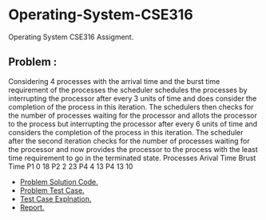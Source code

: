 # Operating-System-CSE316
 Operating System CSE316 Assigment.
## Problem :
Considering 4 processes with the arrival time and the burst time requirement of the processes the scheduler schedules the processes by interrupting the processor after every 3 units of time and does consider the completion of the process in this iteration. The schedulers then checks for the number of processes waiting for the processor and allots the processor to the process but interrupting the processor after every 6 units of time and considers the completion of the process in this iteration. The scheduler after the second iteration checks for the number of processes waiting for the processor and now provides the processor to the process with the least time requirement to go in the terminated state.
 Processes          Arival Time            Brust Time
    P1             0            18
    P2             2            23
    P4             4            13
    P4            13            10

+ [Problem Solution Code.](https://https://github.com/vniranjan26/Operating-System-CSE316/blob/master/Operating_system_schedular_code.cpp) 
+ [Problem Test Case.](https://#) 
+ [Test Case Explnation.](https://#)
+ [Report.](https://https://github.com/vniranjan26/Operating-System-CSE316/blob/master/os_report.docx) 
